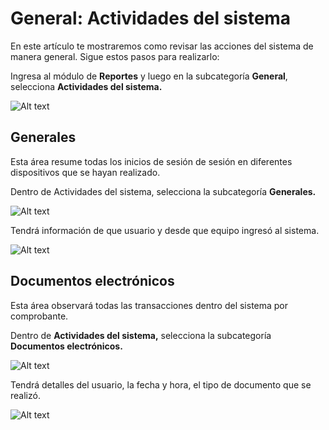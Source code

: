 # General: Actividades del sistema

En este artículo te mostraremos como revisar las acciones del sistema de manera general. Sigue estos pasos para realizarlo:

Ingresa al módulo de **Reportes** y luego en la subcategoría **General**, selecciona **Actividades del sistema.**

![Alt text](img/General_Actividades_del_Sistema_01.jpg)

## Generales

Esta área resume todas los inicios de sesión de sesión en diferentes dispositivos que se hayan realizado.

Dentro de Actividades del sistema, selecciona la subcategoría **Generales.**

![Alt text](img/General_Actividades_del_Sistema_02.jpg)

Tendrá información de que usuario y desde que equipo ingresó al sistema.

![Alt text](img/General_Actividades_del_Sistema_03.jpg)

## Documentos electrónicos

Esta área observará todas las transacciones dentro del sistema por comprobante.

Dentro de **Actividades del sistema,** selecciona la subcategoría **Documentos electrónicos.**

![Alt text](img/General_Actividades_del_Sistema_04.jpg)

Tendrá detalles del usuario, la fecha y hora, el tipo de documento que se realizó.

![Alt text](img/General_Actividades_del_Sistema_05.jpg)
